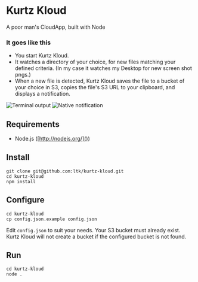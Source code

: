 # Kurtz Kloud

A poor man's CloudApp, built with Node

### It goes like this
- You start Kurtz Kloud.
- It watches a directory of your choice, for new files matching your defined criteria. (In my case it watches my Desktop for new screen shot pngs.)
- When a new file is detected, Kurtz Kloud saves the file to a bucket of your choice in S3, copies the file's S3 URL to your clipboard, and displays a notification.

![Terminal output](https://s3.amazonaws.com/kurtzkloud.com/p/kurtz-kloud-terminal.png)
![Native notification](https://s3.amazonaws.com/kurtzkloud.com/p/kurtz-kloud-notification.jpg)

## Requirements
- Node.js ([http://nodejs.org/]())

## Install
```
git clone git@github.com:ltk/kurtz-kloud.git
cd kurtz-kloud
npm install
```

## Configure
```
cd kurtz-kloud
cp config.json.example config.json
```

Edit `config.json` to suit your needs. Your S3 bucket must already exist. Kurtz Kloud will not create a bucket if the configured bucket is not found.

## Run
```
cd kurtz-kloud
node .
```
